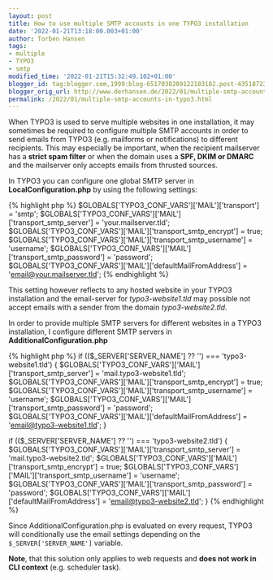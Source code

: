 ```yaml
---
layout: post
title: How to use multiple SMTP accounts in one TYPO3 installation
date: '2022-01-21T13:18:00.003+01:00'
author: Torben Hansen
tags:
- multiple
- TYPO3
- smtp
modified_time: '2022-01-21T15:32:49.102+01:00'
blogger_id: tag:blogger.com,1999:blog-6517038209122183182.post-4351872335620232499
blogger_orig_url: http://www.derhansen.de/2022/01/multiple-smtp-accounts-in-typo3.html
permalink: /2022/01/multiple-smtp-accounts-in-typo3.html
---
```


When TYPO3 is used to serve multiple websites in one installation, it may sometimes be required to configure multiple SMTP accounts in order to send emails from TYPO3 (e.g. mailforms or notifications) to different recipients. This may especially be important, when the recipient mailserver has a **strict spam filter** or when the domain uses a **SPF, DKIM or DMARC** and the mailserver only accepts emails from thrusted sources.

In TYPO3 you can configure one global SMTP server in **LocalConfiguration.php** by using the following settings:

{% highlight php %}
$GLOBALS['TYPO3_CONF_VARS']['MAIL']['transport'] = 'smtp';
$GLOBALS['TYPO3_CONF_VARS']['MAIL']['transport_smtp_server'] = 'your.mailserver.tld';
$GLOBALS['TYPO3_CONF_VARS']['MAIL']['transport_smtp_encrypt'] = true;
$GLOBALS['TYPO3_CONF_VARS']['MAIL']['transport_smtp_username'] = 'username';
$GLOBALS['TYPO3_CONF_VARS']['MAIL']['transport_smtp_password'] = 'password';
$GLOBALS['TYPO3_CONF_VARS']['MAIL']['defaultMailFromAddress'] = 'email@your.mailserver.tld';
{% endhighlight %}

This setting however reflects to any hosted website in your TYPO3 installation and the email-server for _typo3-website1.tld_ may possible not accept emails with a sender from the domain _typo3-website2.tld_.

In order to provide multiple SMTP servers for different websites in a TYPO3 installation, I configure different SMTP servers in **AdditionalConfiguration.php** 

{% highlight php %}
if (($_SERVER['SERVER_NAME'] ?? '') === 'typo3-website1.tld') {
    $GLOBALS['TYPO3_CONF_VARS']['MAIL']['transport_smtp_server'] = 'mail.typo3-website1.tld';
    $GLOBALS['TYPO3_CONF_VARS']['MAIL']['transport_smtp_encrypt'] = true;
    $GLOBALS['TYPO3_CONF_VARS']['MAIL']['transport_smtp_username'] = 'username';
    $GLOBALS['TYPO3_CONF_VARS']['MAIL']['transport_smtp_password'] = 'password';
    $GLOBALS['TYPO3_CONF_VARS']['MAIL']['defaultMailFromAddress'] = 'email@typo3-website1.tld';
}

if (($_SERVER['SERVER_NAME'] ?? '') === 'typo3-website2.tld') {
    $GLOBALS['TYPO3_CONF_VARS']['MAIL']['transport_smtp_server'] = 'mail.typo3-website2.tld';
    $GLOBALS['TYPO3_CONF_VARS']['MAIL']['transport_smtp_encrypt'] = true;
    $GLOBALS['TYPO3_CONF_VARS']['MAIL']['transport_smtp_username'] = 'username';
    $GLOBALS['TYPO3_CONF_VARS']['MAIL']['transport_smtp_password'] = 'password';
    $GLOBALS['TYPO3_CONF_VARS']['MAIL']['defaultMailFromAddress'] = 'email@typo3-website2.tld';
}
{% endhighlight %}

Since AdditionalConfiguration.php is evaluated on every request, TYPO3 will conditionally use the email settings
depending on the `$_SERVER['SERVER_NAME']` variable.

**Note**, that this solution only applies to web requests and **does not work in CLI context** (e.g. scheduler task).
